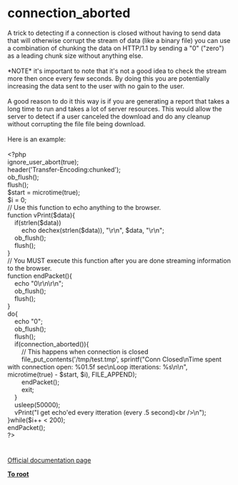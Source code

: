 # connection_aborted




<div class="phpcode"><span class="html">
A trick to detecting if a connection is closed without having to send data that will otherwise corrupt the stream of data (like a binary file) you can use a combination of chunking the data on HTTP/1.1 by sending a &quot;0&quot; (&quot;zero&quot;) as a leading chunk size without anything else.<br><br>*NOTE* it&apos;s important to note that it&apos;s not a good idea to check the stream more then once every few seconds. By doing this you are potentially increasing the data sent to the user with no gain to the user.<br><br>A good reason to do it this way is if you are generating a report that takes a long time to run and takes a lot of server resources. This would allow the server to detect if a user canceled the download and do any cleanup without corrupting the file file being download.<br><br>Here is an example:<br><br><span class="default">&lt;?php<br>ignore_user_abort</span><span class="keyword">(</span><span class="default">true</span><span class="keyword">);<br></span><span class="default">header</span><span class="keyword">(</span><span class="string">&apos;Transfer-Encoding:chunked&apos;</span><span class="keyword">);<br></span><span class="default">ob_flush</span><span class="keyword">();<br></span><span class="default">flush</span><span class="keyword">();<br></span><span class="default">$start </span><span class="keyword">= </span><span class="default">microtime</span><span class="keyword">(</span><span class="default">true</span><span class="keyword">);<br></span><span class="default">$i </span><span class="keyword">= </span><span class="default">0</span><span class="keyword">;<br></span><span class="comment">// Use this function to echo anything to the browser.<br></span><span class="keyword">function </span><span class="default">vPrint</span><span class="keyword">(</span><span class="default">$data</span><span class="keyword">){<br>&#xA0; &#xA0; if(</span><span class="default">strlen</span><span class="keyword">(</span><span class="default">$data</span><span class="keyword">))<br>&#xA0; &#xA0; &#xA0; &#xA0; echo </span><span class="default">dechex</span><span class="keyword">(</span><span class="default">strlen</span><span class="keyword">(</span><span class="default">$data</span><span class="keyword">)), </span><span class="string">&quot;\r\n&quot;</span><span class="keyword">, </span><span class="default">$data</span><span class="keyword">, </span><span class="string">&quot;\r\n&quot;</span><span class="keyword">;<br>&#xA0; &#xA0; </span><span class="default">ob_flush</span><span class="keyword">();<br>&#xA0; &#xA0; </span><span class="default">flush</span><span class="keyword">();<br>}<br></span><span class="comment">// You MUST execute this function after you are done streaming information to the browser.<br></span><span class="keyword">function </span><span class="default">endPacket</span><span class="keyword">(){<br>&#xA0; &#xA0; echo </span><span class="string">&quot;0\r\n\r\n&quot;</span><span class="keyword">;<br>&#xA0; &#xA0; </span><span class="default">ob_flush</span><span class="keyword">();<br>&#xA0; &#xA0; </span><span class="default">flush</span><span class="keyword">();<br>}<br>do{<br>&#xA0; &#xA0; echo </span><span class="string">&quot;0&quot;</span><span class="keyword">;<br>&#xA0; &#xA0; </span><span class="default">ob_flush</span><span class="keyword">();<br>&#xA0; &#xA0; </span><span class="default">flush</span><span class="keyword">();<br>&#xA0; &#xA0; if(</span><span class="default">connection_aborted</span><span class="keyword">()){<br>&#xA0; &#xA0; &#xA0; &#xA0; </span><span class="comment">// This happens when connection is closed<br>&#xA0; &#xA0; &#xA0; &#xA0; </span><span class="default">file_put_contents</span><span class="keyword">(</span><span class="string">&apos;/tmp/test.tmp&apos;</span><span class="keyword">, </span><span class="default">sprintf</span><span class="keyword">(</span><span class="string">&quot;Conn Closed\nTime spent with connection open: %01.5f sec\nLoop itterations: %s\n\n&quot;</span><span class="keyword">, </span><span class="default">microtime</span><span class="keyword">(</span><span class="default">true</span><span class="keyword">) - </span><span class="default">$start</span><span class="keyword">, </span><span class="default">$i</span><span class="keyword">), </span><span class="default">FILE_APPEND</span><span class="keyword">);<br>&#xA0; &#xA0; &#xA0; &#xA0; </span><span class="default">endPacket</span><span class="keyword">();<br>&#xA0; &#xA0; &#xA0; &#xA0; exit;<br>&#xA0; &#xA0; }<br>&#xA0; &#xA0; </span><span class="default">usleep</span><span class="keyword">(</span><span class="default">50000</span><span class="keyword">);<br>&#xA0; &#xA0; </span><span class="default">vPrint</span><span class="keyword">(</span><span class="string">&quot;I get echo&apos;ed every itteration (every .5 second)&lt;br /&gt;\n&quot;</span><span class="keyword">);<br>}while(</span><span class="default">$i</span><span class="keyword">++ &lt; </span><span class="default">200</span><span class="keyword">);<br></span><span class="default">endPacket</span><span class="keyword">();<br></span><span class="default">?&gt;</span>
</span>
</div>
  

#

[Official documentation page](https://www.php.net/manual/en/function.connection-aborted.php)

**[To root](/README.md)**